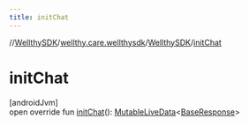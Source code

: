 ```yaml
---
title: initChat
---
```

//[WellthySDK](../../../index.html)/[wellthy.care.wellthysdk](../index.html)/[WellthySDK](index.html)/[initChat](init-chat.html)



# initChat



[androidJvm]\
open override fun [initChat](init-chat.html)(): [MutableLiveData](https://developer.android.com/reference/kotlin/androidx/lifecycle/MutableLiveData.html)&lt;[BaseResponse](../../wellthy.care.wellthysdk.data.onboarding/-base-response/index.html)&gt;




